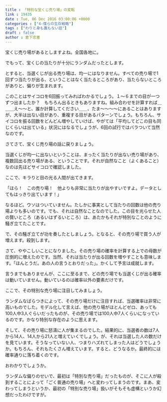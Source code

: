 ```yaml
---
title : 「特別な宝くじ売り場」の変転
link : 19435
date : Tue, 06 Dec 2016 03:00:06 +0000
categories : ["4-僕らの生存戦略"]
tags : ["わりと身も蓋もない話"]
draft : false
author : 倉下忠憲
---
```


宝くじ売り場があるとしますよね。全国各地に。

でもって、宝くじの当たりが十分にランダムだったとします。

とすると、当選くじが出る売り場は、均一にはなりません。すべての売り場で1回ずつ当たりが出る、ということはなく当たるところがあり、当たらないところがありと、偏りが生まれます。

このことはサイコロを6回振ってみればわかるでしょう。１〜６までの目が一つずつ出ましたか？　もちろん出るときもありますね。組み合わせを計算すれば＿＿＿え〜〜と、誰か計算してください＿＿、たま〜〜〜〜にあることはありますが、大半は出ない目があり、重複する目があるパターンでしょう。もちろん、サイコロを振る回数をどんどん増やしていけば、やがては「平均してどこの目も同じくらいは出ている」状況にはなるでしょうが、6回の試行ではバラついて当然なのです。

さてさて、宝くじ売り場の話に戻りましょう。

当選くじが均一に出ないということは、まったく当たりが出ない売り場があり、複数回出る売り場がある、ということです。それが自然なこと（よくあること）なのは先ほどサイコロで確認しました。

ここで、キラりと目の光る人間が出てきます。

「ほら！　この売り場！　他よりも非常に当たりが出やすいですよ。データとしてもはっきり出ています！」

なるほど。ウソはついていません。たしかに事実として当たりの回数は他の売り場よりも多いのです。でも、それは自然なことなのでした。この目を光らせた人の賢いところ（あるいはずるいところ）は、あたかもそれが特別なことのように騒ぎ立てたことです。

で、その騒ぎ立てが功を奏したとしましょう。となると、その売り場で買う人が増えます。殺到します。

さて、ややこしいことになりました。その売り場の確率を計算する上での母数が圧倒的に増えたのです。当然、それは当たりが出る回数を増やすことも意味します。「ほんとうだ。あの人の言うとおりだった」。かくして予言は成就します。

言うまでもありませんが、ここに至るまで、どの売り場でも当選くじが出る確率は動いていません。動いているのは確率以外の要素だけです。

ここで、その特別な売り場に注目してみましょう。

ランダムなばらつきによって、その売り場だけに注目すれば、当選確率は非常に高いものでした。モデル化して言えば、他の売り場がほとんどゼロ、あっても100人中3人ぐらいだったものが、その売り場では100人中7人くらいになっているのです。かなり特別な存在のように思えます。

そして、その売り場に怒濤に人が集まるのでした。結果的に、当選者の数は7人から14人、14人から21人と増えていくでしょう。が、それは当選した人の数だけを見ています。そうなっていない人、つまりハズれてしまった人はどうでしょうか。もちろん、それもたくさん増えています。すると、どうなるか。最終的には確率通りに落ち着くのです。

おわかりでしょうか。

ランダムな偏りのせいで、最初は「特別な売り場」だったものが、そこに人が殺到することによって「ごく普通の売り場」へと変わってしまうのです。まあ、変わってしまうというか、最初の「特別な売り場」扱いがそもそも虚構というか幻想だったわけですが。


